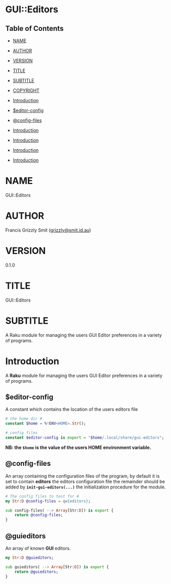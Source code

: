 GUI::Editors
============

Table of Contents
-----------------

  * [NAME](#name)

  * [AUTHOR](#author)

  * [VERSION](#version)

  * [TITLE](#title)

  * [SUBTITLE](#subtitle)

  * [COPYRIGHT](#copyright)

  * [Introduction](#introduction)

  * [$editor-config](#editor-config)

  * [@config-files](#config-files)

  * [Introduction](#introduction)

  * [Introduction](#introduction)

  * [Introduction](#introduction)

  * [Introduction](#introduction)

NAME
====

GUI::Editors 

AUTHOR
======

Francis Grizzly Smit (grizzly@smit.id.au)

VERSION
=======

0.1.0

TITLE
=====

GUI::Editors

SUBTITLE
========

A Raku module for managing the users GUI Editor preferences in a variety of programs.

Introduction
============

A **Raku** module for managing the users GUI Editor preferences in a variety of programs. 

$editor-config
--------------

A constant which contains the location of the users editors file

```raku
# the home dir #
constant $home = %*ENV<HOME>.Str();

# config files
constant $editor-config is export = "$home/.local/share/gui-editors";
```

**NB: the `$home` is the value of the users HOME environment variable.**

@config-files
-------------

An array containing the configuration files of the program, by default it is set to contain **editors** the editors configuration file the remainder should be added by **`init-gui-editors(...)`** the initialization procedure for the module.

```raku
# The config files to test for #
my Str:D @config-files = qw{editors};

sub config-files( --> Array[Str:D]) is export {
    return @config-files;
}
```

@guieditors
-----------

An array of known **GUI** editors. 

```raku
my Str:D @guieditors;

sub guieditors( --> Array[Str:D]) is export {
    return @guieditors;
}
```

